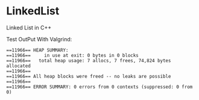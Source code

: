# LinkedList
Linked List in C++

Test OutPut With Valgrind:

    ==11966== HEAP SUMMARY:
    ==11966==     in use at exit: 0 bytes in 0 blocks
    ==11966==   total heap usage: 7 allocs, 7 frees, 74,824 bytes allocated
    ==11966==
    ==11966== All heap blocks were freed -- no leaks are possible
    ==11966==
    ==11966== ERROR SUMMARY: 0 errors from 0 contexts (suppressed: 0 from 0)
